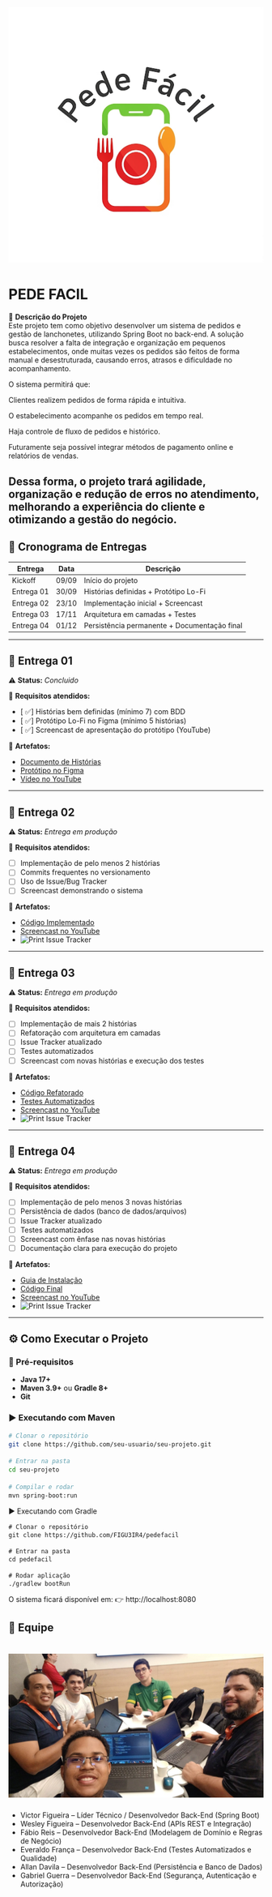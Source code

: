 # ![Logo do Projeto](./logo.png)  
# PEDE FACIL

📌 **Descrição do Projeto**  
Este projeto tem como objetivo desenvolver um sistema de pedidos e gestão de lanchonetes, utilizando Spring Boot no back-end. A solução busca resolver a falta de integração e organização em pequenos estabelecimentos, onde muitas vezes os pedidos são feitos de forma manual e desestruturada, causando erros, atrasos e dificuldade no acompanhamento.

O sistema permitirá que:

Clientes realizem pedidos de forma rápida e intuitiva.

O estabelecimento acompanhe os pedidos em tempo real.

Haja controle de fluxo de pedidos e histórico.

Futuramente seja possível integrar métodos de pagamento online e relatórios de vendas.

Dessa forma, o projeto trará agilidade, organização e redução de erros no atendimento, melhorando a experiência do cliente e otimizando a gestão do negócio.
---

## 📅 Cronograma de Entregas  
| Entrega | Data | Descrição |
|---------|------|-----------|
| Kickoff | 09/09 | Início do projeto |
| Entrega 01 | 30/09 | Histórias definidas + Protótipo Lo-Fi |
| Entrega 02 | 23/10 | Implementação inicial + Screencast |
| Entrega 03 | 17/11 | Arquitetura em camadas + Testes |
| Entrega 04 | 01/12 | Persistência permanente + Documentação final |

---

## 🚀 Entrega 01  
⚠️ **Status:** *Concluido*  

📌 **Requisitos atendidos:**  
- [ ✅] Histórias bem definidas (mínimo 7) com BDD  
- [ ✅] Protótipo Lo-Fi no Figma (mínimo 5 histórias)  
- [ ✅] Screencast de apresentação do protótipo (YouTube)  

📎 **Artefatos:**  
- [Documento de Histórias](https://trello.com/b/0dliEqij/pede-facil)  
- [Protótipo no Figma](https://www.figma.com/design/rM6kJKTfKaIOBLRFdH4Uh1/PROT%C3%93TIPO?node-id=0-1&t=f7BaxC7qSz3v2cwX-1)  
- [Vídeo no YouTube](https://youtu.be/r8hJVIy2clk)  

---

## 🚀 Entrega 02  
⚠️ **Status:** *Entrega em produção*  

📌 **Requisitos atendidos:**  
- [ ] Implementação de pelo menos 2 histórias  
- [ ] Commits frequentes no versionamento  
- [ ] Uso de Issue/Bug Tracker  
- [ ] Screencast demonstrando o sistema  

📎 **Artefatos:**  
- [Código Implementado]()  
- [Screencast no YouTube]()  
- ![Print Issue Tracker](./docs/issue-tracker.png)  

---

## 🚀 Entrega 03  
⚠️ **Status:** *Entrega em produção*  

📌 **Requisitos atendidos:**  
- [ ] Implementação de mais 2 histórias  
- [ ] Refatoração com arquitetura em camadas  
- [ ] Issue Tracker atualizado  
- [ ] Testes automatizados  
- [ ] Screencast com novas histórias e execução dos testes  

📎 **Artefatos:**  
- [Código Refatorado]()  
- [Testes Automatizados]()  
- [Screencast no YouTube]()  
- ![Print Issue Tracker](./docs/issue-tracker-v2.png)  

---

## 🚀 Entrega 04  
⚠️ **Status:** *Entrega em produção*  

📌 **Requisitos atendidos:**  
- [ ] Implementação de pelo menos 3 novas histórias  
- [ ] Persistência de dados (banco de dados/arquivos)  
- [ ] Issue Tracker atualizado  
- [ ] Testes automatizados  
- [ ] Screencast com ênfase nas novas histórias  
- [ ] Documentação clara para execução do projeto  

📎 **Artefatos:**  
- [Guia de Instalação]()  
- [Código Final]()  
- [Screencast no YouTube]()  
- ![Print Issue Tracker](./docs/issue-tracker-v3.png)  

---

## ⚙️ Como Executar o Projeto  

### 🔧 Pré-requisitos  
- **Java 17+**  
- **Maven 3.9+** ou **Gradle 8+**  
- **Git**  

### ▶️ Executando com Maven  
```bash
# Clonar o repositório
git clone https://github.com/seu-usuario/seu-projeto.git

# Entrar na pasta
cd seu-projeto

# Compilar e rodar
mvn spring-boot:run 
```
▶️ Executando com Gradle
```
# Clonar o repositório
git clone https://github.com/FIGU3IR4/pedefacil

# Entrar na pasta
cd pedefacil

# Rodar aplicação
./gradlew bootRun
```
O sistema ficará disponível em:
👉 http://localhost:8080

## 👥 Equipe  
# ![Foto da equipe iniciando o projeto pede facil](./fotoequipe.png)
- Victor Figueira – Líder Técnico / Desenvolvedor Back-End (Spring Boot)  
- Wesley Figueira – Desenvolvedor Back-End (APIs REST e Integração)  
- Fábio Reis – Desenvolvedor Back-End (Modelagem de Domínio e Regras de Negócio)  
- Everaldo França – Desenvolvedor Back-End (Testes Automatizados e Qualidade)  
- Allan Davila – Desenvolvedor Back-End (Persistência e Banco de Dados)  
- Gabriel Guerra – Desenvolvedor Back-End (Segurança, Autenticação e Autorização)  

